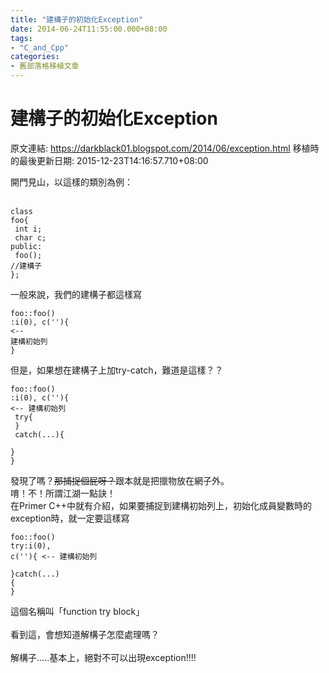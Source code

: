```yaml
---
title: "建構子的初始化Exception"
date: 2014-06-24T11:55:00.000+08:00
tags: 
- "C_and_Cpp"
categories:
- 舊部落格移植文章
---
```


# 建構子的初始化Exception

原文連結: https://darkblack01.blogspot.com/2014/06/exception.html
移植時的最後更新日期: 2015-12-23T14:16:57.710+08:00

開門見山，以這樣的類別為例：<br /><br /><pre class="prettyprint"><code>class foo{<br />    int i;<br />    char c;<br />public:<br />    foo();  //建構子<br />};</code></pre>一般來說，我們的建構子都這樣寫 <br /><pre class="prettyprint"><code>foo::foo()<br />:i(0), c(''){  &lt;-- 建構初始列<br />}</code></pre>但是，如果想在建構子上加try-catch，難道是這樣？？ <br /><pre class="prettyprint"><code>foo::foo()<br />:i(0), c(''){  &lt;-- 建構初始列<br />    try{<br />    }<br />    catch(...){<br />    }<br />}</code></pre>發現了嗎？<strike>那捕捉個屁呀？</strike>跟本就是把擸物放在網子外。<br />唷！不！所謂江湖一點訣！<br />在Primer C++中就有介紹，如果要捕捉到建構初始列上，初始化成員變數時的exception時，就一定要這樣寫<br /><pre class="prettyprint"><code>foo::foo()<br />try:i(0), c(''){  &lt;-- 建構初始列<br />    <br />}catch(...)<br />{    }</code></pre>這個名稱叫「function try block」<br /><br />看到這，會想知道解構子怎麼處理嗎？<br /><br />解構子.....基本上，絕對不可以出現exception!!!!

